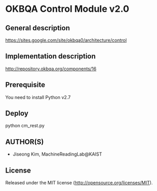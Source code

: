 OKBQA Control Module v2.0
=====================================

General description
-----
https://sites.google.com/site/okbqa0/architecture/control

Implementation description
-----
http://repository.okbqa.org/components/16

Prerequisite
-----
You need to install Python v2.7

Deploy
-----
python cm_rest.py

AUTHOR(S)
---------
* Jiseong Kim, MachineReadingLab@KAIST

License
-------
Released under the MIT license (http://opensource.org/licenses/MIT).